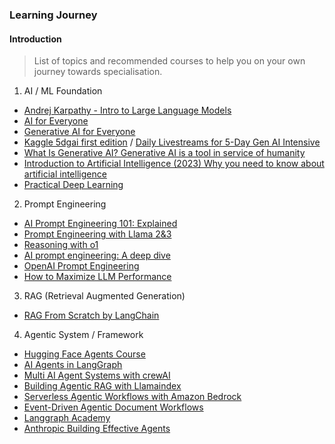 ### Learning Journey

#### Introduction
> List of topics and recommended courses to help you on your own journey towards specialisation.

1. AI / ML Foundation 

  - [Andrej Karpathy - Intro to Large Language Models](https://www.youtube.com/watch?v=zjkBMFhNj_g)
  - [AI for Everyone](https://www.deeplearning.ai/courses/ai-for-everyone/)
  - [Generative AI for Everyone](https://www.deeplearning.ai/courses/generative-ai-for-everyone/)
   - [Kaggle 5dgai first edition](https://discord.gg/qVr7tzw7) / [Daily Livestreams for 5-Day Gen AI Intensive ](https://www.youtube.com/playlist?list=PLqFaTIg4myu-b1PlxitQdY0UYIbys-2es)
  - [What Is Generative AI? Generative AI is a tool in service of humanity](https://www.linkedin.com/learning/what-is-generative-ai/generative-ai-is-a-tool-in-service-of-humanity?contextUrn=urn%3Ali%3AlearningCollection%3A7002692524989415424&u=26889090)
  - [Introduction to Artificial Intelligence (2023) Why you need to know about artificial intelligence](https://www.linkedin.com/learning/introduction-to-artificial-intelligence-2023/why-you-need-to-know-about-artificial-intelligence?contextUrn=urn%3Ali%3AlearningCollection%3A7002692524989415424&u=26889090)
  - [Practical Deep Learning](https://course.fast.ai/#welcome) 

2. Prompt Engineering

  - [AI Prompt Engineering 101: Explained](https://www.youtube.com/watch?v=FbAxP2-Jfps)
  - [Prompt Engineering with Llama 2&3](https://learn.deeplearning.ai/courses/prompt-engineering-with-llama-2/lesson/bg26k/introduction?courseName=prompt-engineering-with-llama-2)
  - [Reasoning with o1](https://learn.deeplearning.ai/courses/reasoning-with-o1/lesson/h8dkv/introduction?courseName=reasoning-with-o1)
  - [AI prompt engineering: A deep dive](https://www.youtube.com/watch?v=T9aRN5JkmL8&t=1s)
  - [OpenAI Prompt Engineering](https://platform.openai.com/docs/guides/prompt-engineering#page-top)
  - [How to Maximize LLM Performance](https://humanloop.com/blog/optimizing-llms)
 
3. RAG (Retrieval Augmented Generation)
  - [RAG From Scratch by LangChain](https://www.youtube.com/playlist?list=PLfaIDFEXuae2LXbO1_PKyVJiQ23ZztA0x)

4. Agentic System / Framework

  - [Hugging Face Agents Course](https://huggingface.co/learn/agents-course/unit0/introduction)
  - [AI Agents in LangGraph](https://learn.deeplearning.ai/courses/ai-agents-in-langgraph/lesson/qyrpc/introduction)
  - [Multi AI Agent Systems with crewAI](https://learn.deeplearning.ai/courses/multi-ai-agent-systems-with-crewai/lesson/wwou5/introduction?courseName=multi-ai-agent-systems-with-crewai)
  - [Building Agentic RAG with Llamaindex](https://learn.deeplearning.ai/courses/building-agentic-rag-with-llamaindex/lesson/yd6nd/introduction?courseName=building-agentic-rag-with-llamaindex)   
  - [Serverless Agentic Workflows with Amazon Bedrock](https://learn.deeplearning.ai/courses/serverless-agentic-workflows-with-amazon-bedrock/lesson/aemxe/introduction)
  - [Event-Driven Agentic Document Workflows](https://learn.deeplearning.ai/courses/event-driven-agentic-document-workflows/lesson/wxpss/introduction?courseName=event-driven-agentic-document-workflows)
  - [Langgraph Academy](https://academy.langchain.com/courses/intro-to-langgraph)
  - [Anthropic Building Effective Agents](https://www.anthropic.com/engineering/building-effective-agents)
